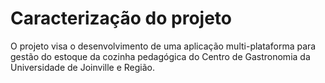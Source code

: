 # Caracterização do projeto

O projeto visa o desenvolvimento de uma aplicação multi-plataforma para gestão do estoque da cozinha pedagógica do Centro de Gastronomia da Universidade de Joinville e Região.
